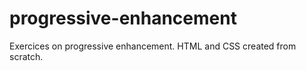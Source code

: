 # progressive-enhancement

Exercices on progressive enhancement.
HTML and CSS created from scratch.

